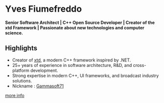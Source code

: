 # Yves Fiumefreddo

**Senior Software Architect | C++ Open Source Developer | Creator of the xtd Framework | Passionate about new technologies and computer science.**

## Highlights

- Creator of [xtd](https://gammasoft71.github.io/xtd), a modern C++ framework inspired by .NET.
- 25+ years of experience in software architecture, R&D, and cross-platform development.
- Strong expertise in modern C++, UI frameworks, and broadcast industry solutions.
- Nickname : [Gammasoft71](https://gammasoft71.github.io)

[more info](https://yfiumefreddo.github.io)

